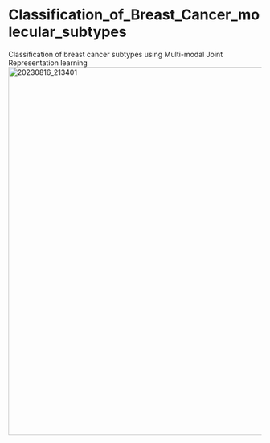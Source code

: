# Classification_of_Breast_Cancer_molecular_subtypes
Classification of breast cancer subtypes using Multi-modal Joint Representation learning
<Br>
<img width="731" alt="20230816_213401" src="https://github.com/shOh-ai/Classification_of_Breast_Cancer_subtypes/assets/119600394/bf78e74c-2731-4ccc-beba-4a213b024e9c">
